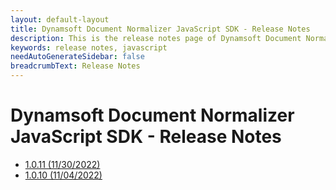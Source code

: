 ```yaml
---
layout: default-layout
title: Dynamsoft Document Normalizer JavaScript SDK - Release Notes
description: This is the release notes page of Dynamsoft Document Normalizer for JavaScript SDK.
keywords: release notes, javascript
needAutoGenerateSidebar: false
breadcrumbText: Release Notes
---
```


# Dynamsoft Document Normalizer JavaScript SDK - Release Notes

- [1.0.11 (11/30/2022)](javascript-1.md#1011-11302022)
- [1.0.10 (11/04/2022)](javascript-1.md#1010-11042022)
